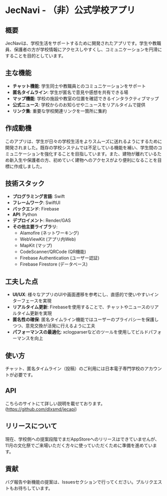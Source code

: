 # JecNavi - （非）公式学校アプリ

## 概要

JecNaviは、学校生活をサポートするために開発されたアプリです。学生や教職員、保護者の方が学校情報にアクセスしやすくし、コミュニケーションを円滑にすることを目的としています。

## 主な機能

- **チャット機能**: 学生同士や教職員とのコミュニケーションをサポート
- **匿名タイムライン**: 学生が匿名で意見や感想を共有できる場
- **マップ機能**: 学校の施設や教室の位置を確認できるインタラクティブマップ
- **公式ニュース**: 学校からのお知らせやニュースをリアルタイムで提供
- **リンク集**: 重要な学校関連リンクを一箇所に集約

## 作成動機

このアプリは、学生が日々の学校生活をよりスムーズに送れるようにするために開発されました。既存の学校システムでは不足している機能を補い、学生間のコミュニケーションを強化することを目指しています。また、建物が離れているため新入生や保護者の方、初めていく建物へのアクセスがより便利になることを目標に作成しました。

## 技術スタック

- **プログラミング言語**: Swift
- **フレームワーク**: SwiftUI
- **バックエンド**: Firebase
- **API**: Python
- **デプロイメント**: Render/GAS
- **その他主要ライブラリ**: 
  - Alamofire (ネットワーキング)
  - WebViewKit (アプリ内Web)
  - MapKit (マップ)
  - CodeScanner/QRCode (QR機能) 
  - Firebase Authentication (ユーザー認証)
  - Firebase Firestore (データベース)



## 工夫した点

- **UI/UX**: 様々なアプリのUIや画面遷移を参考にし、直感的で使いやすいインターフェースを実現
- **リアルタイム更新**: Firebaseを使用することで、チャットやニュースのリアルタイム更新を実現
- **匿名性の確保**: 匿名タイムライン機能ではユーザーのプライバシーを保護しつつ、意見交換が活発に行えるように工夫
- **パフォーマンスの最適化**: xclogparserなどのツールを使用してビルドパフォーマンスを向上

## 使い方

チャット、匿名タイムライン（投稿）のご利用には日本電子専門学校のアカウントが必要です。

## API

こちらのサイトにて詳しい説明を載せております。
(https://github.com/dlxsmd/jecapi)

## リリースについて
現在、学校側への提案段階でまだAppStoreへのリリースはできていませんが、11月の文化祭でご来場いただく方々に使っていただくために準備を進めています。

## 貢献
バグ報告や新機能の提案は、Issuesセクションで行ってください。プルリクエストもお待ちしています。
